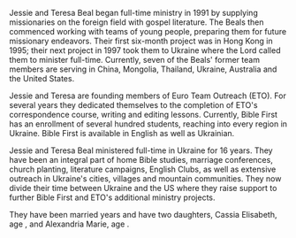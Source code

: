 Jessie and Teresa Beal began full-time ministry in 1991 by supplying missionaries on the foreign field with gospel literature. The Beals then commenced working with teams of young people, preparing them for future missionary endeavors. Their first six-month project was in Hong Kong in 1995; their next project in 1997 took them to Ukraine where the Lord called them to minister full-time. Currently, seven of the Beals&apos; former team members are serving in China, Mongolia, Thailand, Ukraine, Australia and the United States.

Jessie and Teresa are founding members of Euro Team Outreach (ETO). For several years they dedicated themselves to the completion of ETO&apos;s correspondence course, writing and editing lessons. Currently, Bible First has an enrollment of several hundred students, reaching into every region in Ukraine. Bible First is available in English as well as Ukrainian.

Jessie and Teresa Beal ministered full-time in Ukraine for 16 years. They have been an integral part of home Bible studies, marriage conferences, church planting, literature campaigns, English Clubs, as well as extensive outreach in Ukraine&apos;s cities, villages and mountain communities. They now divide their time between Ukraine and the US where they raise support to further Bible First and ETO&apos;s additional ministry projects.

They have been married <span class="beal-years-married"></span> years and have two daughters, Cassia Elisabeth, age <span class="cassia-age"></span>, and Alexandria Marie, age <span class="alexandria-age"></span>.
